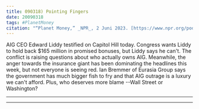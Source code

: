 ```yaml
---
title: 090318) Pointing Fingers
date: 20090318
tags: #PlanetMoney
citation: "“Planet Money,” _NPR_, 2 Juni 2023. [https://www.npr.org/podcasts/510289/planet-money](https://www.npr.org/podcasts/510289/planet-money) (diakses 4 Juni 2023)."
---
```


AIG CEO Edward Liddy testified on Capitol Hill today. Congress wants Liddy to hold back $165 million in promised bonuses, but Liddy says he can't. The conflict is raising questions about who actually owns AIG. Meanwhile, the anger towards the insurance giant has been dominating the headlines this week, but not everyone is seeing red. Ian Bremmer of Eurasia Group says the government has much bigger fish to fry and that AIG outrage is a luxury we can't afford. Plus, who deserves more blame --Wall Street or Washington?

----



----

